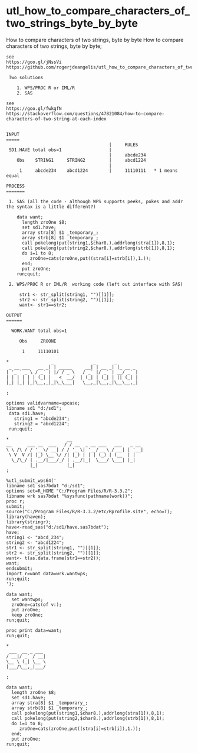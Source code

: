 # utl_how_to_compare_characters_of_two_strings_byte_by_byte
How to compare characters of two strings, byte by byte
    How to compare characters of two strings, byte by byte;

    see
    https://goo.gl/jNssVi
    https://github.com/rogerjdeangelis/utl_how_to_compare_characters_of_two_strings_byte_by_byte

     Two solutions

        1. WPS/PROC R or IML/R
        2. SAS

    see
    https://goo.gl/fwkqfN
    https://stackoverflow.com/questions/47821084/how-to-compare-characters-of-two-string-at-each-index


    INPUT
    =====
                                           |     RULES
     SD1.HAVE total obs=1                  |
                                           |     abcde234
        Obs    STRING1     STRING2         |     abcd1224
                                           |
         1     abcde234    abcd1224        |     11110111   * 1 means equal

    PROCESS
    =======

     1. SAS (all the code - although WPS supports peeks, pokes and addr the syntax is a little different?)

        data want;
          length zroOne $8;
          set sd1.have;
          array stra[8] $1 _temporary_;
          array strb[8] $1 _temporary_;
          call pokelong(put(string1,$char8.),addrlong(stra[1]),8,1);
          call pokelong(put(string2,$char8.),addrlong(strb[1]),8,1);
          do i=1 to 8;
             zroOne=cats(zroOne,put((stra[i]=strb[i]),1.));
          end;
          put zroOne;
        run;quit;

     2. WPS/PROC R or IML/R  working code (left out interface with SAS)

         str1 <- str_split(string1, "")[[1]];
         str2 <- str_split(string2, "")[[1]];
         want<- str1==str2;

    OUTPUT
    ======

      WORK.WANT total obs=1

         Obs     ZROONE

          1     11110101

    *                _               _       _
     _ __ ___   __ _| | _____     __| | __ _| |_ __ _
    | '_ ` _ \ / _` | |/ / _ \   / _` |/ _` | __/ _` |
    | | | | | | (_| |   <  __/  | (_| | (_| | || (_| |
    |_| |_| |_|\__,_|_|\_\___|   \__,_|\__,_|\__\__,_|

    ;

    options validvarname=upcase;
    libname sd1 "d:/sd1";
     data sd1.have;
       string1 = "abcde234";
       string2 = "abcd1224";
     run;quit;

    *                      __
    __      ___ __  ___   / / __  _ __ ___   ___   _ __
    \ \ /\ / / '_ \/ __| / / '_ \| '__/ _ \ / __| | '__|
     \ V  V /| |_) \__ \/ /| |_) | | | (_) | (__  | |
      \_/\_/ | .__/|___/_/ | .__/|_|  \___/ \___| |_|
             |_|           |_|
    ;

    %utl_submit_wps64('
    libname sd1 sas7bdat "d:/sd1";
    options set=R_HOME "C:/Program Files/R/R-3.3.2";
    libname wrk sas7bdat "%sysfunc(pathname(work))";
    proc r;
    submit;
    source("C:/Program Files/R/R-3.3.2/etc/Rprofile.site", echo=T);
    library(haven);
    library(stringr);
    have<-read_sas("d:/sd1/have.sas7bdat");
    have;
    string1 <- "abcd_234";
    string2 <- "abcd1224";
    str1 <- str_split(string1, "")[[1]];
    str2 <- str_split(string2, "")[[1]];
    want<- t(as.data.frame(str1==str2));
    want;
    endsubmit;
    import r=want data=wrk.wantwps;
    run;quit;
    ');

    data want;
      set wantwps;
      zroOne=cats(of v:);
      put zroOne;
      keep zroOne;
    run;quit;

    proc print data=want;
    run;quit;

    *
     ___  __ _ ___
    / __|/ _` / __|
    \__ \ (_| \__ \
    |___/\__,_|___/

    ;

    data want;
      length zroOne $8;
      set sd1.have;
      array stra[8] $1 _temporary_;
      array strb[8] $1 _temporary_;
      call pokelong(put(string1,$char8.),addrlong(stra[1]),8,1);
      call pokelong(put(string2,$char8.),addrlong(strb[1]),8,1);
      do i=1 to 8;
         zroOne=cats(zroOne,put((stra[i]=strb[i]),1.));
      end;
      put zroOne;
    run;quit;

